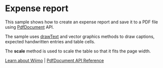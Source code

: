 Expense report
==============

This sample shows how to create an expense report and save it to a PDF file using [PdfDocument](https://www.grapecity.com/wijmo/api/classes/wijmo_pdf.pdfdocument.html) API.

The sample uses [drawText](https://www.grapecity.com/wijmo/api/classes/wijmo_pdf.pdfdocument.html#drawtext) and vector graphics methods to draw captions, expected handwritten entries and table cells.

The **scale** method is used to scale the table so that it fits the page width.

[Learn about Wijmo](https://www.grapecity.com/wijmo) | [PdfDocument API Reference](https://www.grapecity.com/wijmo/api/classes/wijmo_pdf.pdfdocument.html)